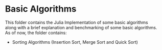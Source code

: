 # Basic Algorithms

This folder contains the Julia Implementation of some basic algorithms along with a brief explanation and benchmarking of some basic algorithms. 
As of now, the folder contains: 
- Sorting Algorithms (Insertion Sort, Merge Sort and Quick Sort)
